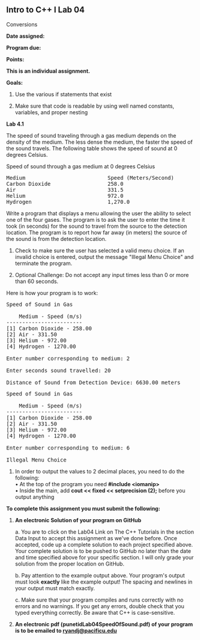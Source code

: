 ## Intro to C++ I Lab 04

Conversions

**Date assigned:** 

**Program due:**

**Points:** 

**This is an individual assignment.**

**Goals:**

1.  Use the various if statements that exist

2.  Make sure that code is readable by using well named constants, variables, and proper nesting

**Lab 4.1**

The speed of sound traveling through a gas medium depends on the density of the medium. 
The less dense the medium, the faster the speed of the sound travels. 
The following table shows the speed of sound at 0 degrees Celsius.

Speed of sound through a gas medium at 0 degrees Celsius


<pre>
Medium                          Speed (Meters/Second)
Carbon Dioxide                  258.0
Air                             331.5
Helium                          972.0
Hydrogen                        1,270.0
</pre>

Write a program that displays a menu allowing the user the ability to select one of the four gases. 
The program is to ask the user to enter the time it took (in seconds) for the sound to travel 
from the source to the detection location. The program is to report how far away (in meters) 
the source of the sound is from the detection location.

1. Check to make sure the user has selected a valid menu choice. 
If an invalid choice is entered, output the message "Illegal Menu Choice" and terminate the program.

2. Optional Challenge: Do not accept any input times less than 0 or more than 60 seconds.

Here is how your program is to work:

<pre>
Speed of Sound in Gas

    Medium - Speed (m/s)
------------------------
[1] Carbon Dioxide - 258.00
[2] Air - 331.50
[3] Helium - 972.00
[4] Hydrogen - 1270.00

Enter number corresponding to medium: 2

Enter seconds sound travelled: 20

Distance of Sound from Detection Device: 6630.00 meters
</pre>

<pre>
Speed of Sound in Gas

    Medium - Speed (m/s)
------------------------
[1] Carbon Dioxide - 258.00
[2] Air - 331.50
[3] Helium - 972.00
[4] Hydrogen - 1270.00

Enter number corresponding to medium: 6

Illegal Menu Choice
</pre>

1.	In order to output the values to 2 decimal places, you need to do the following:<br>
•	At the top of the program you need **#include &lt;iomanip&gt;**<br>
•	Inside the main, add **cout << fixed << setprecision (2);** before you output anything<br>


**To complete this assignment you must submit the following:**

1.  **An electronic Solution of your program on GitHub**

    a.  You are to click on the Lab04 Link on The C++ Tutorials in the section Data Input to accept this
        assignment as we've done before. Once accepted, code up a
        complete solution to each project specified above. Your
        complete solution is to be pushed to GitHub no later than the
        date and time specified above for your specific section. I will
        only grade your solution from the proper location on GitHub.

    b.  Pay attention to the example output above. Your program's output
        must look **exactly** like the example output! The spacing and
        newlines in your output must match exactly.

    c.  Make sure that your program compiles and runs correctly with no
        errors and no warnings. If you get any errors, double check that
        you typed everything correctly. Be aware that C++ is
        case-sensitive.

2.  **An electronic pdf (punetidLab04SpeedOfSound.pdf) 
of your program is to be emailed to ryandj@pacificu.edu**
